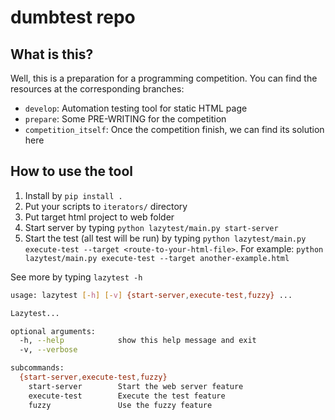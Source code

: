 # dumbtest repo
## What is this?
Well, this is a preparation for a programming competition.
You can find the resources at the corresponding branches:
* `develop`: Automation testing tool for static HTML page
* `prepare`: Some PRE-WRITING for the competition
* `competition_itself`: Once the competition finish, we can find its solution here


## How to use the tool

1. Install by `pip install .`
2. Put your scripts to `iterators/` directory
3. Put target html project to web folder
4. Start server by typing `python lazytest/main.py start-server`
5. Start the test (all test will be run) by typing `python lazytest/main.py execute-test --target <route-to-your-html-file>`. For example: `python lazytest/main.py execute-test --target another-example.html`


See more by typing `lazytest -h`
```bash
usage: lazytest [-h] [-v] {start-server,execute-test,fuzzy} ...

Lazytest...

optional arguments:
  -h, --help            show this help message and exit
  -v, --verbose

subcommands:
  {start-server,execute-test,fuzzy}
    start-server        Start the web server feature
    execute-test        Execute the test feature
    fuzzy               Use the fuzzy feature
```